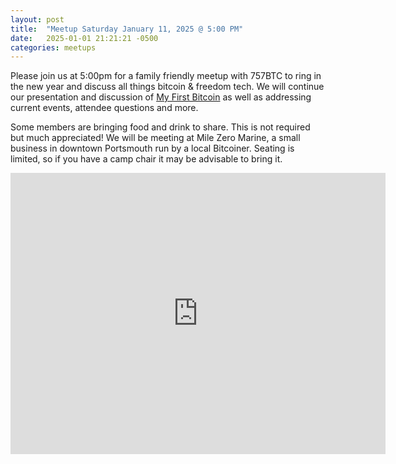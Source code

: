 ```yaml
---
layout: post
title:  "Meetup Saturday January 11, 2025 @ 5:00 PM"
date:   2025-01-01 21:21:21 -0500
categories: meetups
---
```


Please join us at 5:00pm for a family friendly meetup with 757BTC to ring in the new year and discuss all things bitcoin & freedom tech. We will continue our presentation and discussion of [My First Bitcoin](https://myfirstbitcoin.io/) as well as addressing current events, attendee questions and more.

Some members are bringing food and drink to share. This is not required but much appreciated! We will be meeting at Mile Zero Marine, a small business in downtown Portsmouth run by a local Bitcoiner. Seating is limited, so if you have a camp chair it may be advisable to bring it.


<iframe src="https://www.google.com/maps/embed?pb=!1m18!1m12!1m3!1d596.1170077708135!2d-76.29721364168317!3d36.83513346377685!2m3!1f0!2f0!3f0!3m2!1i1024!2i768!4f13.1!3m3!1m2!1s0x89baa320f4ea4287%3A0x60b66698efea7ac0!2sMile%20Zero%20Marine!5e0!3m2!1sen!2sus!4v1711046558382!5m2!1sen!2sus" width="600" height="450" style="border:0;" allowfullscreen="" loading="lazy" referrerpolicy="no-referrer-when-downgrade"></iframe>
